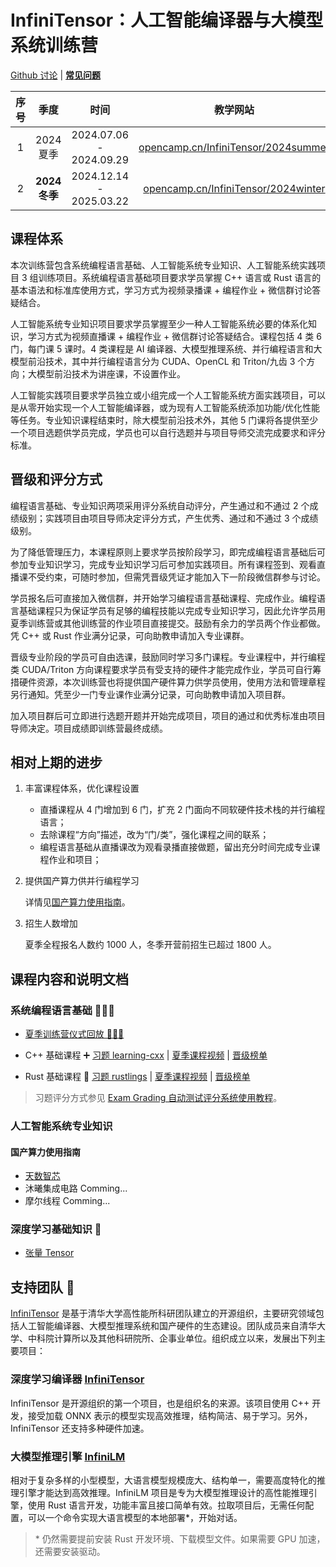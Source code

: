 ﻿# InfiniTensor：人工智能编译器与大模型系统训练营

[Github 讨论](https://github.com/orgs/LearningInfiniTensor/discussions)
|
[**常见问题**](../qa/doc-2024w.md)

| 序号 | 季度 | 时间 | 教学网站
|:---:|:----:|:---:|:-:
| 1 | 2024 夏季 | 2024.07.06 - 2024.09.29 | [opencamp.cn/InfiniTensor/2024summer](https://opencamp.cn/InfiniTensor/camp/2024summer)
| 2 | **2024 冬季** | 2024.12.14 - 2025.03.22 | [opencamp.cn/InfiniTensor/2024winter](https://opencamp.cn/InfiniTensor/camp/2024winter)

## 课程体系

本次训练营包含系统编程语言基础、人工智能系统专业知识、人工智能系统实践项目 3 组训练项目。系统编程语言基础项目要求学员掌握 C++ 语言或 Rust 语言的基本语法和标准库使用方式，学习方式为视频录播课 + 编程作业 + 微信群讨论答疑结合。

人工智能系统专业知识项目要求学员掌握至少一种人工智能系统必要的体系化知识，学习方式为视频直播课 + 编程作业 + 微信群讨论答疑结合。课程包括 4 类 6 门，每门课 5 课时。4 类课程是 AI 编译器、大模型推理系统、并行编程语言和大模型前沿技术，其中并行编程语言分为 CUDA、OpenCL 和 Triton/九齿 3 个方向；大模型前沿技术为讲座课，不设置作业。

人工智能实践项目要求学员独立或小组完成一个人工智能系统方面实践项目，可以是从零开始实现一个人工智能编译器，或为现有人工智能系统添加功能/优化性能等任务。专业知识课程结束时，除大模型前沿技术外，其他 5 门课将各提供至少一个项目选题供学员完成，学员也可以自行选题并与项目导师交流完成要求和评分标准。

## 晋级和评分方式

编程语言基础、专业知识两项采用评分系统自动评分，产生通过和不通过 2 个成绩级别；实践项目由项目导师决定评分方式，产生优秀、通过和不通过 3 个成绩级别。

为了降低管理压力，本课程原则上要求学员按阶段学习，即完成编程语言基础后可参加专业知识学习，完成专业知识学习后可参加实践项目。所有课程签到、观看直播课不受约束，可随时参加，但需凭晋级凭证才能加入下一阶段微信群参与讨论。

学员报名后可直接加入微信群，并开始学习编程语言基础课程、完成作业。编程语言基础课程只为保证学员有足够的编程技能以完成专业知识学习，因此允许学员用夏季训练营或其他训练营的作业项目直接提交。鼓励有余力的学员两个作业都做。凭 C++ 或 Rust 作业满分记录，可向助教申请加入专业课群。

晋级专业阶段的学员可自由选课，鼓励同时学习多门课程。专业课程中，并行编程类 CUDA/Triton 方向课程要求学员有受支持的硬件才能完成作业，学员可自行筹措硬件资源，本次训练营也将提供国产硬件算力供学员使用，使用方法和管理章程另行通知。凭至少一门专业课作业满分记录，可向助教申请加入项目群。

加入项目群后可立即进行选题开题并开始完成项目，项目的通过和优秀标准由项目导师决定。项目成绩即训练营最终成绩。

## 相对上期的进步

1. 丰富课程体系，优化课程设置

   - 直播课程从 4 门增加到 6 门，扩充 2 门面向不同软硬件技术栈的并行编程语言；
   - 去除课程“方向”描述，改为“门/类”，强化课程之间的联系；
   - 编程语言基础从直播课改为观看录播直接做题，留出充分时间完成专业课程作业和项目；

2. 提供国产算力供并行编程学习

   详情见[国产算力使用指南](#国产算力使用指南)。

3. 招生人数增加

   夏季全程报名人数约 1000 人，冬季开营前招生已超过 1800 人。

## 课程内容和说明文档

### 系统编程语言基础 🧑‍💻💯

- [夏季训练营仪式回放 🎉🎉🎉](https://opencamp.cn/InfiniTensor/camp/2024winter/stage/0?tab=video)

- C++ 基础课程 ➕ [习题 learning-cxx](https://github.com/LearningInfiniTensor/learning-cxx)
  |
  [夏季课程视频](https://opencamp.cn/InfiniTensor/camp/2024summer/stage/1?tab=video)
  |
  [晋级榜单](https://opencamp.cn/InfiniTensor/camp/2024winter/stage/1?tab=rank)

- Rust 基础课程 🦀 [习题 rustlings](https://rustlings.cool/)
  |
  [夏季课程视频](https://opencamp.cn/InfiniTensor/camp/2024summer/stage/2?tab=video)
  |
  [晋级榜单](https://opencamp.cn/InfiniTensor/camp/2024winter/stage/2?tab=rank)

> 习题评分方式参见 [Exam Grading 自动测试评分系统使用教程](../exam-grading-user-guide/doc.md)。

### 人工智能系统专业知识

#### 国产算力使用指南

- [天数智芯](/server/iluvatar/doc.md)
- 沐曦集成电路 Comming...
- 摩尔线程 Comming...

### 深度学习基础知识 📖

- [张量 Tensor](../reading/tensor.md)

## 支持团队 🤝

[InfiniTensor](https://github.com/InfiniTensor) 是基于清华大学高性能所科研团队建立的开源组织，主要研究领域包括人工智能编译器、大模型推理系统和国产硬件的生态建设。团队成员来自清华大学、中科院计算所以及其他科研院所、企事业单位。组织成立以来，发展出下列主要项目：

### 深度学习编译器 [InfiniTensor](https://github.com/InfiniTensor/InfiniTensor)

InfiniTensor 是开源组织的第一个项目，也是组织名的来源。该项目使用 C++ 开发，接受加载 ONNX 表示的模型实现高效推理，结构简洁、易于学习。另外，InfiniTensor 还支持多种硬件加速。

### 大模型推理引擎 [InfiniLM](https://github.com/InfiniTensor/InfiniLM)

相对于复杂多样的小型模型，大语言模型规模庞大、结构单一，需要高度特化的推理引擎才能达到高效推理。InfiniLM 项目是专为大模型推理设计的高性能推理引擎，使用 Rust 语言开发，功能丰富且接口简单有效。拉取项目后，无需任何配置，可以一个命令实现大语言模型的本地部署*，开始对话。

> \* 仍然需要提前安装 Rust 开发环境、下载模型文件。如果需要 GPU 加速，还需要安装驱动。
